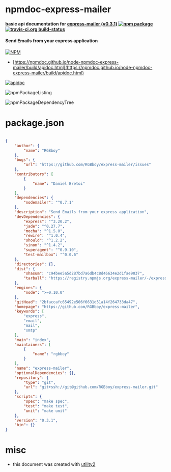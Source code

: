 # npmdoc-express-mailer

#### basic api documentation for  [express-mailer (v0.3.1)](https://github.com/RGBboy/express-mailer)  [![npm package](https://img.shields.io/npm/v/npmdoc-express-mailer.svg?style=flat-square)](https://www.npmjs.org/package/npmdoc-express-mailer) [![travis-ci.org build-status](https://api.travis-ci.org/npmdoc/node-npmdoc-express-mailer.svg)](https://travis-ci.org/npmdoc/node-npmdoc-express-mailer)

#### Send Emails from your express application

[![NPM](https://nodei.co/npm/express-mailer.png?downloads=true&downloadRank=true&stars=true)](https://www.npmjs.com/package/express-mailer)

- [https://npmdoc.github.io/node-npmdoc-express-mailer/build/apidoc.html](https://npmdoc.github.io/node-npmdoc-express-mailer/build/apidoc.html)

[![apidoc](https://npmdoc.github.io/node-npmdoc-express-mailer/build/screenCapture.buildCi.browser.%252Ftmp%252Fbuild%252Fapidoc.html.png)](https://npmdoc.github.io/node-npmdoc-express-mailer/build/apidoc.html)

![npmPackageListing](https://npmdoc.github.io/node-npmdoc-express-mailer/build/screenCapture.npmPackageListing.svg)

![npmPackageDependencyTree](https://npmdoc.github.io/node-npmdoc-express-mailer/build/screenCapture.npmPackageDependencyTree.svg)



# package.json

```json

{
    "author": {
        "name": "RGBboy"
    },
    "bugs": {
        "url": "https://github.com/RGBboy/express-mailer/issues"
    },
    "contributors": [
        {
            "name": "Daniel Bretoi"
        }
    ],
    "dependencies": {
        "nodemailer": "^0.7.1"
    },
    "description": "Send Emails from your express application",
    "devDependencies": {
        "express": "^3.20.2",
        "jade": "^0.27.7",
        "mocha": "^1.5.0",
        "rewire": "^1.0.4",
        "should": "^1.2.2",
        "sinon": "^1.4.2",
        "superagent": "^0.9.10",
        "test-mailbox": "^0.0.6"
    },
    "directories": {},
    "dist": {
        "shasum": "c94bee5a5d287bd7a6db4c8d46634e2d1fae9037",
        "tarball": "https://registry.npmjs.org/express-mailer/-/express-mailer-0.3.1.tgz"
    },
    "engines": {
        "node": ">=0.10.0"
    },
    "gitHead": "2bfaccafc65492e506f6631d51a14f264733da47",
    "homepage": "https://github.com/RGBboy/express-mailer",
    "keywords": [
        "express",
        "email",
        "mail",
        "smtp"
    ],
    "main": "index",
    "maintainers": [
        {
            "name": "rgbboy"
        }
    ],
    "name": "express-mailer",
    "optionalDependencies": {},
    "repository": {
        "type": "git",
        "url": "git+ssh://git@github.com/RGBboy/express-mailer.git"
    },
    "scripts": {
        "spec": "make spec",
        "test": "make test",
        "unit": "make unit"
    },
    "version": "0.3.1",
    "bin": {}
}
```



# misc
- this document was created with [utility2](https://github.com/kaizhu256/node-utility2)
